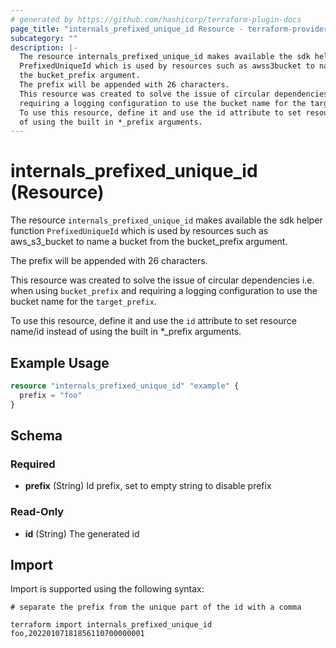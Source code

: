```yaml
---
# generated by https://github.com/hashicorp/terraform-plugin-docs
page_title: "internals_prefixed_unique_id Resource - terraform-provider-internals"
subcategory: ""
description: |-
  The resource internals_prefixed_unique_id makes available the sdk helper function
  PrefixedUniqueId which is used by resources such as awss3bucket to name a bucket from
  the bucket_prefix argument.
  The prefix will be appended with 26 characters.
  This resource was created to solve the issue of circular dependencies i.e. when using bucket_prefix and
  requiring a logging configuration to use the bucket name for the target_prefix.
  To use this resource, define it and use the id attribute to set resource name/id instead
  of using the built in *_prefix arguments.
---
```


# internals_prefixed_unique_id (Resource)

The resource `internals_prefixed_unique_id` makes available the sdk helper function
`PrefixedUniqueId` which is used by resources such as aws_s3_bucket to name a bucket from
the bucket_prefix argument.

The prefix will be appended with 26 characters.

This resource was created to solve the issue of circular dependencies i.e. when using `bucket_prefix` and
requiring a logging configuration to use the bucket name for the `target_prefix`.

To use this resource, define it and use the `id` attribute to set resource name/id instead
of using the built in *_prefix arguments.

## Example Usage

```terraform
resource "internals_prefixed_unique_id" "example" {
  prefix = "foo"
}
```

<!-- schema generated by tfplugindocs -->
## Schema

### Required

- **prefix** (String) Id prefix, set to empty string to disable prefix

### Read-Only

- **id** (String) The generated id

## Import

Import is supported using the following syntax:

```shell
# separate the prefix from the unique part of the id with a comma

terraform import internals_prefixed_unique_id foo,20220107181856110700000001
```
